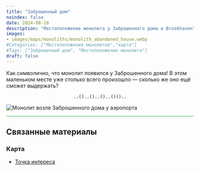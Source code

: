 ```yaml
---
title: "Заброшенный дом"
noindex: false
date: 2024-08-18
description: "Местоположение монолита у Заброшенного дома в Brookhaven"
images:
- images/maps/monoliths/monolith_abandoned_house.webp
#Categories: ["Местоположения монолитов","карта"]
#Tags: ["Заброшенный дом", "Местоположение монолита"]
draft: false
--- 
```


Как символично, что монолит появился у Заброшенного дома! В этом маленьком месте уже столько всего произошло — сколько же оно ещё сможет выдержать?

<center><span class="copy-to-clipboard" style="align: center"><code class="copy-to-clipboard-code" data-code="..()..()..()..()()..">..()..()..()..()()..</code></span></center>

![Монолит возле Заброшенного дома у аэропорта](/images/maps/monoliths/monolith_abandoned_house.webp?width=400px)

<hr style="background-color: #28b44c" size=8>

## Связанные материалы

### Карта

- [Точка интереса](/map/poi/abandoned-house)
